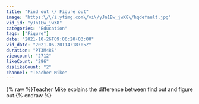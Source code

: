 ```yaml
---
title: "Find out \/ Figure out"
image: "https:\/\/i.ytimg.com\/vi\/yJn1Ew_jwX8\/hqdefault.jpg"
vid_id: "yJn1Ew_jwX8"
categories: "Education"
tags: ["Figure"]
date: "2021-10-26T09:06:20+03:00"
vid_date: "2021-06-20T14:18:05Z"
duration: "PT3M48S"
viewcount: "2712"
likeCount: "296"
dislikeCount: "2"
channel: "Teacher Mike"
---
```

{% raw %}Teacher Mike explains the difference between find out and figure out.{% endraw %}
